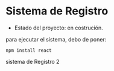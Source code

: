 <h1> Sistema de Registro</h1>

- Estado del proyecto: en costrución.

para ejecutar el sistema, debo de poner:

```npm install react```

sistema de Registro 2
